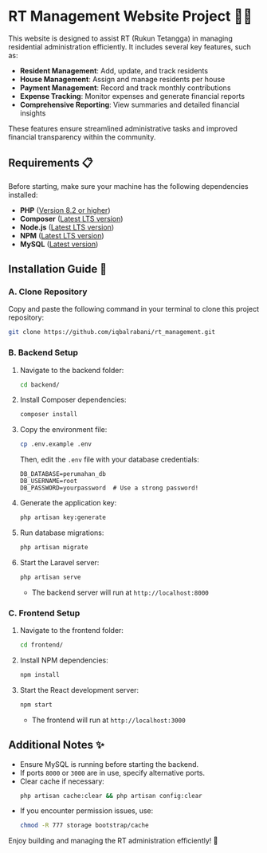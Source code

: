 # RT Management Website Project 👨‍💻

This website is designed to assist RT (Rukun Tetangga) in managing residential administration efficiently. It includes several key features, such as:

- **Resident Management**: Add, update, and track residents
- **House Management**: Assign and manage residents per house
- **Payment Management**: Record and track monthly contributions
- **Expense Tracking**: Monitor expenses and generate financial reports
- **Comprehensive Reporting**: View summaries and detailed financial insights

These features ensure streamlined administrative tasks and improved financial transparency within the community.

## Requirements 📋
Before starting, make sure your machine has the following dependencies installed:

- **PHP** ([Version 8.2 or higher](https://www.php.net/downloads.php))
- **Composer** ([Latest LTS version](https://getcomposer.org/download/))
- **Node.js** ([Latest LTS version](https://nodejs.org/en/download))
- **NPM** ([Latest LTS version](https://docs.npmjs.com/downloading-and-installing-node-js-and-npm))
- **MySQL** ([Latest version](https://www.mysql.com/downloads/))

## Installation Guide 📌

### A. Clone Repository
Copy and paste the following command in your terminal to clone this project repository:

```bash
git clone https://github.com/iqbalrabani/rt_management.git
```

### B. Backend Setup
1. Navigate to the backend folder:
   ```bash
   cd backend/
   ```
2. Install Composer dependencies:
   ```bash
   composer install
   ```
3. Copy the environment file:
   ```bash
   cp .env.example .env
   ```
   Then, edit the `.env` file with your database credentials:
   ```
   DB_DATABASE=perumahan_db
   DB_USERNAME=root
   DB_PASSWORD=yourpassword  # Use a strong password!
   ```
4. Generate the application key:
   ```bash
   php artisan key:generate
   ```
5. Run database migrations:
   ```bash
   php artisan migrate
   ```
6. Start the Laravel server:
   ```bash
   php artisan serve
   ```
   - The backend server will run at `http://localhost:8000`

### C. Frontend Setup
1. Navigate to the frontend folder:
   ```bash
   cd frontend/
   ```
2. Install NPM dependencies:
   ```bash
   npm install
   ```
3. Start the React development server:
   ```bash
   npm start
   ```
   - The frontend will run at `http://localhost:3000`

## Additional Notes ✨
- Ensure MySQL is running before starting the backend.
- If ports `8000` or `3000` are in use, specify alternative ports.
- Clear cache if necessary:
  ```bash
  php artisan cache:clear && php artisan config:clear
  ```
- If you encounter permission issues, use:
  ```bash
  chmod -R 777 storage bootstrap/cache
  ```

Enjoy building and managing the RT administration efficiently! 🚀